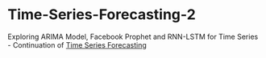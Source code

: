 # Time-Series-Forecasting-2
Exploring ARIMA Model, Facebook Prophet and RNN-LSTM for Time Series - Continuation of [Time Series Forecasting](https://github.com/gideononyewuenyi/Time-Series-Forecasting)
